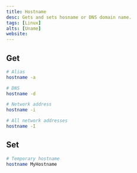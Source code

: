 ```yaml
---
title: Hostname
desc: Gets and sets hosname or DNS domain name.
tags: [Linux]
alts: [Uname]
website:
---
```


## Get

```sh
# Alias
hostname -a

# DNS
hostname -d

# Network address
hostname -i

# All network addresses
hostname -I
```

## Set

```sh
# Temporary hostname
hostname MyHostname
```